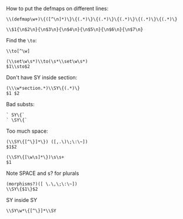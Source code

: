 
How to put the defmaps on different lines:

    \\(defmap\w+)\{([^\n]*)\}\{(.*)\}\{(.*)\}\{(.*)\}\{(.*)\}\{(.*)\}

    \\$1{\n$2\n}{\n$3\n}{\n$4\n}{\n$5\n}{\n$6\n}{\n$7\n}

Find the `\to`:

    \\to[^\w]

    (\\set\w\s*)\\to(\s*\\set\w\s*)
    $1\\sto$2
    

Don't have SY inside section:

    (\\\w*section.*)\\SY\{(.*)\}
    $1 $2

Bad substs:

    ` SY\{`
    ` \SY\{`

Too much space:

    (\\SY\{[^\}]*\}) ([,.\)\;\:\~])
    $1$2

    (\\SY\{[\w\s]*\})\s\s+
    $1 

Note SPACE and s? for plurals

    (morphisms?)([ \.\,\;\:\~])
    \\SY\{$1\}$2


SY inside SY

    \\SY\w*\{[^\}]*\\SY
